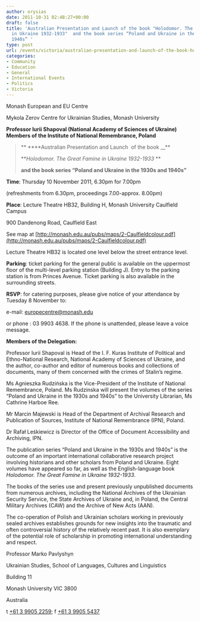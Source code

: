 ```yaml
---
author: orysias
date: 2011-10-31 02:48:27+00:00
draft: false
title: 'Australian Presentation and Launch of the book "Holodomor. The Great Famine
  in Ukraine 1932-1933"  and the book series “Poland and Ukraine in the 1930s and
  1940s” '
type: post
url: /events/victoria/australian-presentation-and-launch-of-the-book-holodomor-the-great-famine-in-ukraine-1932-1933-and-the-book-series-%e2%80%9cpoland-and-ukraine-in-the-1930s-and-1940s%e2%80%9d/
categories:
- Community
- Education
- General
- International Events
- Politics
- Victoria
---
```


Monash European and EU Centre

Mykola Zerov Centre for Ukrainian Studies, Monash University

**Professor Iurii Shapoval (National Academy of Sciences of Ukraine)      Members of the Institute of National Remembrance, Poland**


<blockquote>** ****Australian Presentation and Launch  of the book __**

**_Holodomor. The Great Famine in Ukraine 1932-1933_ **

**and the book series “Poland and Ukraine in the 1930s and 1940s”**</blockquote>


**Time**: Thursday 10 November 2011, 6.30pm for 7.00pm

(refreshments from 6.30pm, proceedings 7.00-approx. 8.00pm)

**Place**: Lecture Theatre HB32, Building H, Monash University Caulfield Campus

900 Dandenong Road, Caulfield East

See map at [http://monash.edu.au/pubs/maps/2-Caulfieldcolour.pdf](http://monash.edu.au/pubs/maps/2-Caulfieldcolour.pdf)

Lecture Theatre HB32 is located one level below the street entrance level.

**Parking**: ticket parking for the general public is available on the uppermost floor of the multi-level parking station (Building J). Entry to the parking station is from Princes Avenue. Ticket parking is also available in the surrounding streets.

**RSVP**: for catering purposes, please give notice of your attendance by Tuesday 8 November to:

e-mail: [europecentre@monash.edu](mailto:europecentre@monash.edu)

or phone : 03 9903 4638. If the phone is unattended, please leave a voice message.

**Members of the Delegation:**

Professor Iurii Shapoval is Head of the I. F. Kuras Institute of Political and Ethno-National Research, National Academy of Sciences of Ukraine, and the author, co-author and editor of numerous books and collections of documents, many of them concerned with the crimes of Stalin’s regime.

Ms Agnieszka Rudzińska is the Vice-President of the Institute of National Remembrance, Poland. Ms Rudzinska will present the volumes of the series “Poland and Ukraine in the 1930s and 1940s” to the University Librarian, Ms Cathrine Harboe Ree.

Mr Marcin Majewski is Head of the Department of Archival Research and Publication of Sources, Institute of National Remembrance (IPN), Poland.

Dr Rafał Leśkiewicz is Director of the Office of Document Accessibility and Archiving, IPN.

The publication series “Poland and Ukraine in the 1930s and 1940s” is the outcome of an important international collaborative research project involving historians and other scholars from Poland and Ukraine. Eight volumes have appeared so far, as well as the English-language book _Holodomor. The Great Famine in Ukraine 1932-1933_.

The books of the series use and present previously unpublished documents from numerous archives, including the National Archives of the Ukrainian Security Service, the State Archives of Ukraine and, in Poland, the Central Military Archives (CAW) and the Archive of New Acts (AAN).

The co-operation of Polish and Ukrainian scholars working in previously sealed archives establishes grounds for new insights into the traumatic and often controversial history of the relatively recent past. It is also exemplary of the potential role of scholarship in promoting international understanding and respect.

Professor Marko Pavlyshyn


Ukrainian Studies, School of Languages, Cultures and Linguistics




Building 11




Monash University VIC 3800




Australia




t [+61 3 9905 2259](%2B61%203%209905%202259); f [+61 3 9905 5437](%2B61%203%209905%205437)
